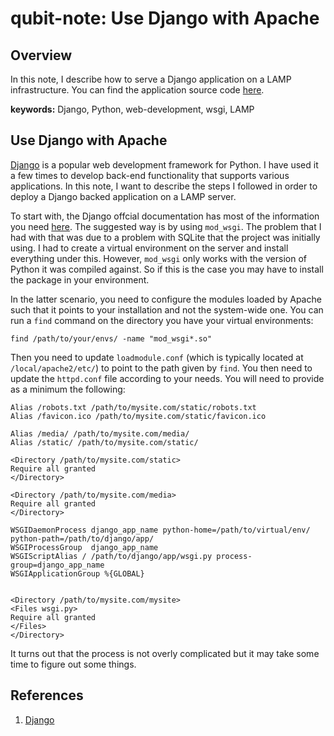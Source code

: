 # qubit-note: Use Django with Apache


## Overview

In this note, I describe how to serve a Django application on a LAMP infrastructure.
You can find the application source code <a href="https://github.com/pockerman/hmmtuf_app">here</a>.


**keywords:** Django, Python, web-development, wsgi, LAMP

##  Use Django with Apache

<a href="https://www.djangoproject.com/">Django</a> is a popular web development framework for Python. I have used it a few times to develop back-end functionality
that supports various applications. In this note, I want to describe the steps I followed in order to deploy a Django backed application on a LAMP server.

To start with, the Django offcial documentation has most of the information you need <a href="https://docs.djangoproject.com/en/3.2/howto/deployment/wsgi/modwsgi/">here</a>. 
The suggested way is by using ```mod_wsgi```. The problem that I had with that was due to a problem with SQLite that the project was initially using. I had to create a virtual environment on the server and install everything under this. However, ```mod_wsgi``` only works with the version of Python it was compiled against. So if this is the case you may have to install the package in your environment. 

In the latter scenario, you need to configure the modules loaded by Apache such that it points to your installation and not the system-wide one. You can run a ```find``` command on the directory you have your virtual environments:

```
find /path/to/your/envs/ -name "mod_wsgi*.so"
```

Then you need to update ```loadmodule.conf``` (which is typically located at ```/local/apache2/etc/```) to point to the path given by ```find```.
You then need to update the ```httpd.conf``` file according to your needs. You will need to provide as a minimum the following:

```
Alias /robots.txt /path/to/mysite.com/static/robots.txt
Alias /favicon.ico /path/to/mysite.com/static/favicon.ico

Alias /media/ /path/to/mysite.com/media/
Alias /static/ /path/to/mysite.com/static/

<Directory /path/to/mysite.com/static>
Require all granted
</Directory>

<Directory /path/to/mysite.com/media>
Require all granted
</Directory>

WSGIDaemonProcess django_app_name python-home=/path/to/virtual/env/ python-path=/path/to/django/app/
WSGIProcessGroup  django_app_name
WSGIScriptAlias / /path/to/django/app/wsgi.py process-group=django_app_name
WSGIApplicationGroup %{GLOBAL}


<Directory /path/to/mysite.com/mysite>
<Files wsgi.py>
Require all granted
</Files>
</Directory>
```

It turns out that the process is not overly complicated but it may take some time to figure out some things. 


## References

1. <a href="https://www.djangoproject.com/">Django</a>
